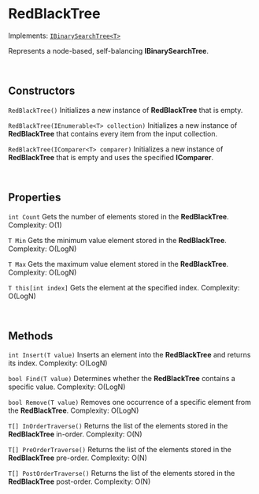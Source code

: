 # RedBlackTree

Implements: [`IBinarySearchTree<T>`](IBinarySearchTree.md)

Represents a node-based, self-balancing **IBinarySearchTree<T>**.

<br>

## Constructors

`RedBlackTree()` Initializes a new instance of **RedBlackTree<T>** that is empty.

`RedBlackTree(IEnumerable<T> collection)` Initializes a new instance of **RedBlackTree<T>** that contains every item from the input collection.

`RedBlackTree(IComparer<T> comparer)` Initializes a new instance of **RedBlackTree<T>** that is empty and uses the specified **IComparer<T>**.

<br>

## Properties

`int Count` Gets the number of elements stored in the **RedBlackTree<T>**. Complexity: O(1)

`T Min` Gets the minimum value element stored in the **RedBlackTree<T>**. Complexity: O(LogN)

`T Max` Gets the maximum value element stored in the **RedBlackTree<T>**. Complexity: O(LogN)

`T this[int index]` Gets the element at the specified index. Complexity: O(LogN)

<br>

## Methods

`int Insert(T value)` Inserts an element into the **RedBlackTree<T>** and returns its index. Complexity: O(LogN)

`bool Find(T value)` Determines whether the **RedBlackTree<T>** contains a specific value. Complexity: O(LogN)

`bool Remove(T value)` Removes one occurrence of a specific element from the **RedBlackTree<T>**. Complexity: O(LogN)

`T[] InOrderTraverse()` Returns the list of the elements stored in the **RedBlackTree<T>** in-order. Complexity: O(N)

`T[] PreOrderTraverse()` Returns the list of the elements stored in the **RedBlackTree<T>** pre-order. Complexity: O(N)

`T[] PostOrderTraverse()` Returns the list of the elements stored in the **RedBlackTree<T>** post-order. Complexity: O(N)
